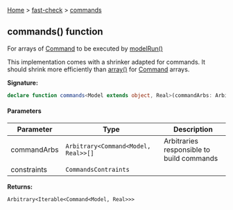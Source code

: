 [Home](/) &gt; [fast-check](../fast-check.md) &gt; [commands](commands_4.md)

## commands() function

For arrays of [Command](Command.md) to be executed by [modelRun()](modelRun_1.md)

This implementation comes with a shrinker adapted for commands. It should shrink more efficiently than [array()](array_1.md) for [Command](Command.md) arrays.

<b>Signature:</b>

```typescript
declare function commands<Model extends object, Real>(commandArbs: Arbitrary<Command<Model, Real>>[], constraints?: CommandsContraints): Arbitrary<Iterable<Command<Model, Real>>>;
```

#### Parameters

|  Parameter | Type | Description |
|  --- | --- | --- |
|  commandArbs | <code>Arbitrary&lt;Command&lt;Model, Real&gt;&gt;[]</code> | Arbitraries responsible to build commands |
|  constraints | <code>CommandsContraints</code> |  |

<b>Returns:</b>

`Arbitrary<Iterable<Command<Model, Real>>>`

